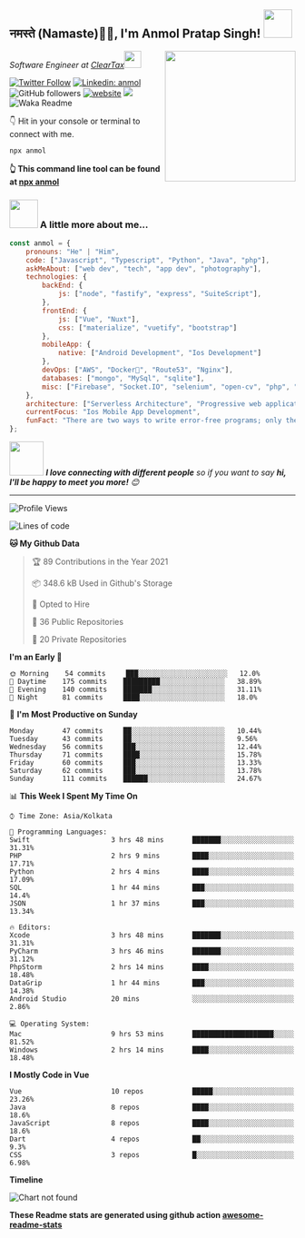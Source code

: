 <h2>नमस्ते (Namaste)🙏🏻, I'm Anmol Pratap Singh! <img src="https://media.giphy.com/media/12oufCB0MyZ1Go/giphy.gif" width="50"></h2>
<img align='right' src="https://media.giphy.com/media/M9gbBd9nbDrOTu1Mqx/giphy.gif" width="230">
<p><em>Software Engineer at <a href="http://www.cleartax.in">ClearTax</a><img src="https://media.giphy.com/media/WUlplcMpOCEmTGBtBW/giphy.gif" width="30"> 
</em></p>

[![Twitter Follow](https://img.shields.io/twitter/follow/misteranmol?label=Follow)](https://twitter.com/intent/follow?screen_name=misteranmol)
[![Linkedin: anmol](https://img.shields.io/badge/-anmol-blue?style=flat-square&logo=Linkedin&logoColor=white&link=https://www.linkedin.com/in/anmol-p-singh/)](https://www.linkedin.com/in/anmol-p-singh/)
![GitHub followers](https://img.shields.io/github/followers/anmol098?label=Follow&style=social)
[![website](https://img.shields.io/badge/Website-46a2f1.svg?&style=flat-square&logo=Google-Chrome&logoColor=white&link=https://anmolsingh.me/)](https://anmolsingh.me/)
![](https://visitor-badge.glitch.me/badge?page_id=anmol098.anmol098)
![Waka Readme](https://github.com/anmol098/anmol098/workflows/Waka%20Readme/badge.svg)

👇 Hit in your console or terminal to connect with me.

```bash
npx anmol
```
**👆 This command line tool can be found at [npx anmol](https://github.com/anmol098/npx_card)**

### <img src="https://media.giphy.com/media/VgCDAzcKvsR6OM0uWg/giphy.gif" width="50"> A little more about me...  

```javascript
const anmol = {
    pronouns: "He" | "Him",
    code: ["Javascript", "Typescript", "Python", "Java", "php"],
    askMeAbout: ["web dev", "tech", "app dev", "photography"],
    technologies: {
        backEnd: {
            js: ["node", "fastify", "express", "SuiteScript"],
        },
        frontEnd: {
            js: ["Vue", "Nuxt"],
            css: ["materialize", "vuetify", "bootstrap"]
        },
        mobileApp: {
            native: ["Android Development", "Ios Development"]
        },
        devOps: ["AWS", "Docker🐳", "Route53", "Nginx"],
        databases: ["mongo", "MySql", "sqlite"],
        misc: ["Firebase", "Socket.IO", "selenium", "open-cv", "php", "SuiteApp"]
    },
    architecture: ["Serverless Architecture", "Progressive web applications", "Single page applications"],
    currentFocus: "Ios Mobile App Development",
    funFact: "There are two ways to write error-free programs; only the third one works"
};
```

<img src="https://media.giphy.com/media/LnQjpWaON8nhr21vNW/giphy.gif" width="60"> <em><b>I love connecting with different people</b> so if you want to say <b>hi, I'll be happy to meet you more!</b> 😊</em>

---
<!--START_SECTION:waka-->
![Profile Views](http://img.shields.io/badge/Profile%20Views-748-blue)

![Lines of code](https://img.shields.io/badge/From%20Hello%20World%20I%27ve%20Written-1.5%20million%20lines%20of%20code-blue)

**🐱 My Github Data** 

> 🏆 89 Contributions in the Year 2021
 > 
> 📦 348.6 kB Used in Github's Storage 
 > 
> 💼 Opted to Hire
 > 
> 📜 36 Public Repositories 
 > 
> 🔑 20 Private Repositories  
 > 
**I'm an Early 🐤** 

```text
🌞 Morning    54 commits     ███░░░░░░░░░░░░░░░░░░░░░░   12.0% 
🌆 Daytime    175 commits    █████████░░░░░░░░░░░░░░░░   38.89% 
🌃 Evening    140 commits    ███████░░░░░░░░░░░░░░░░░░   31.11% 
🌙 Night      81 commits     ████░░░░░░░░░░░░░░░░░░░░░   18.0%

```
📅 **I'm Most Productive on Sunday** 

```text
Monday       47 commits     ██░░░░░░░░░░░░░░░░░░░░░░░   10.44% 
Tuesday      43 commits     ██░░░░░░░░░░░░░░░░░░░░░░░   9.56% 
Wednesday    56 commits     ███░░░░░░░░░░░░░░░░░░░░░░   12.44% 
Thursday     71 commits     ████░░░░░░░░░░░░░░░░░░░░░   15.78% 
Friday       60 commits     ███░░░░░░░░░░░░░░░░░░░░░░   13.33% 
Saturday     62 commits     ███░░░░░░░░░░░░░░░░░░░░░░   13.78% 
Sunday       111 commits    ██████░░░░░░░░░░░░░░░░░░░   24.67%

```


📊 **This Week I Spent My Time On** 

```text
⌚︎ Time Zone: Asia/Kolkata

💬 Programming Languages: 
Swift                    3 hrs 48 mins       ███████░░░░░░░░░░░░░░░░░░   31.31% 
PHP                      2 hrs 9 mins        ████░░░░░░░░░░░░░░░░░░░░░   17.71% 
Python                   2 hrs 4 mins        ████░░░░░░░░░░░░░░░░░░░░░   17.09% 
SQL                      1 hr 44 mins        ███░░░░░░░░░░░░░░░░░░░░░░   14.4% 
JSON                     1 hr 37 mins        ███░░░░░░░░░░░░░░░░░░░░░░   13.34%

🔥 Editors: 
Xcode                    3 hrs 48 mins       ███████░░░░░░░░░░░░░░░░░░   31.31% 
PyCharm                  3 hrs 46 mins       ███████░░░░░░░░░░░░░░░░░░   31.12% 
PhpStorm                 2 hrs 14 mins       ████░░░░░░░░░░░░░░░░░░░░░   18.48% 
DataGrip                 1 hr 44 mins        ███░░░░░░░░░░░░░░░░░░░░░░   14.38% 
Android Studio           20 mins             ░░░░░░░░░░░░░░░░░░░░░░░░░   2.86%

💻 Operating System: 
Mac                      9 hrs 53 mins       ████████████████████░░░░░   81.52% 
Windows                  2 hrs 14 mins       ████░░░░░░░░░░░░░░░░░░░░░   18.48%

```

**I Mostly Code in Vue** 

```text
Vue                      10 repos            █████░░░░░░░░░░░░░░░░░░░░   23.26% 
Java                     8 repos             ████░░░░░░░░░░░░░░░░░░░░░   18.6% 
JavaScript               8 repos             ████░░░░░░░░░░░░░░░░░░░░░   18.6% 
Dart                     4 repos             ██░░░░░░░░░░░░░░░░░░░░░░░   9.3% 
CSS                      3 repos             █░░░░░░░░░░░░░░░░░░░░░░░░   6.98%

```


**Timeline**

![Chart not found](https://raw.githubusercontent.com/anmol098/anmol098/master/charts/bar_graph.png) 


<!--END_SECTION:waka-->

**These Readme stats are generated using github action [awesome-readme-stats](https://github.com/anmol098/waka-readme-stats)**
